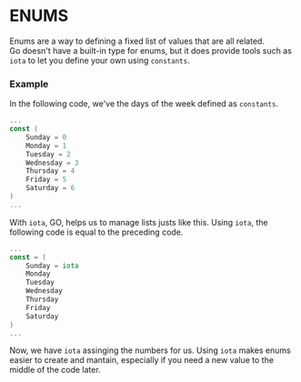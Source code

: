 # ENUMS

Enums are a way to defining a fixed list of values that are all related.  
Go doesn't have a built-in type for enums, but it does provide tools such as `iota`
to let you define your own using `constants`.

### Example
In the following code, we've the days of the week defined as `constants`.  

```go
...
const (
    Sunday = 0
    Monday = 1
    Tuesday = 2
    Wednesday = 3
    Thursday = 4
    Friday = 5
    Saturday = 6 
)
...
```
With `iota`, GO, helps us to manage lists justs like this. Using `iota`, the following code is equal to the preceding code.

```go
...
const = (
    Sunday = iota
    Monday
    Tuesday
    Wednesday
    Thursday
    Friday
    Saturday
)
...
```

Now, we have `iota` assinging the numbers for us. Using `iota` makes enums easier to create and mantain, especially if you need a new value to the middle of the code later.